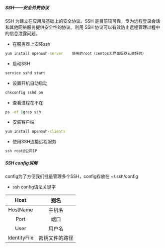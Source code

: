 ##### SSH——安全外壳协议

SSH 为建立在应用层基础上的安全协议。SSH 是目前较可靠，专为远程登录会话和其他网络服务提供安全性的协议。利用 SSH 协议可以有效防止远程管理过程中的信息泄露问题。

- 在服务器上安装ssh

```cmd
yum install openssh-server    使用的root（centos无界面版默认装好的）
```

- 启动SSH

```cmd
service sshd start
```

- 设置开机自动启动

```cmd
chkconfig sshd on
```

- 查看进程在不在

```cmd
ps -ef |grep ssh
```

- 安装客户端

```cmd
yum install openssh-clients
```

- 使用SSH连接远程服务

```cmd
ssh root@公网IP
```

##### SSH config讲解

config为了方便我们批量管理多个SSH，config存放在 ~/.ssh/config 

- ssh config语法关键字

|     Host     |   别名    |
| :----------: | :-----: |
|   HostName   |   主机名   |
|     Port     |   端口    |
|     User     |   用户名   |
| IdentityFile | 密钥文件的路径 |

